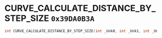 # CURVE_CALCULATE_DISTANCE_BY_STEP_SIZE `0x39DA0B3A`

```cpp
int CURVE_CALCULATE_DISTANCE_BY_STEP_SIZE(int _Unk0, int _Unk1, int _Unk2, int _Unk3);
```